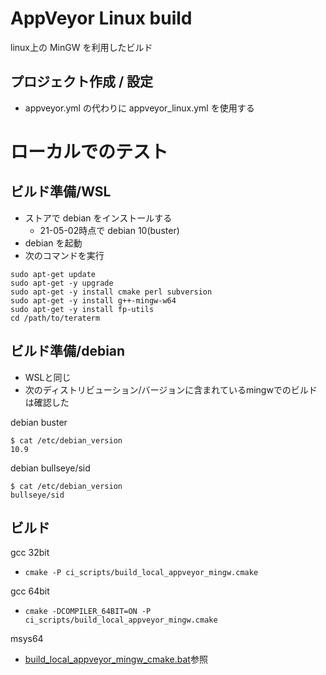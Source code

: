 ﻿AppVeyor Linux build
====================

linux上の MinGW を利用したビルド

## プロジェクト作成 / 設定

- appveyor.yml の代わりに appveyor_linux.yml を使用する

# ローカルでのテスト

## ビルド準備/WSL

- ストアで debian をインストールする
  - 21-05-02時点で debian 10(buster)
- debian を起動
- 次のコマンドを実行

```
sudo apt-get update
sudo apt-get -y upgrade
sudo apt-get -y install cmake perl subversion
sudo apt-get -y install g++-mingw-w64
sudo apt-get -y install fp-utils
cd /path/to/teraterm
```

## ビルド準備/debian

- WSLと同じ
- 次のディストリビューション/バージョンに含まれているmingwでのビルドは確認した

debian buster

```
$ cat /etc/debian_version
10.9
```

debian bullseye/sid

```
$ cat /etc/debian_version
bullseye/sid
```

## ビルド

gcc 32bit
- `cmake -P ci_scripts/build_local_appveyor_mingw.cmake`

gcc 64bit
- `cmake -DCOMPILER_64BIT=ON -P ci_scripts/build_local_appveyor_mingw.cmake`

msys64
- [build_local_appveyor_mingw_cmake.bat](build_local_appveyor_mingw_cmake.bat)参照

